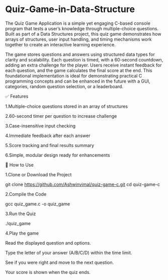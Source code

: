 # Quiz-Game-in-Data-Structure
The Quiz Game Application is a simple yet engaging C-based console program that tests a user’s knowledge through multiple-choice questions. Built as part of a Data Structures project, this quiz game demonstrates how arrays of structures, user input handling, and timing mechanisms work together to create an interactive learning experience.

The game stores questions and answers using structured data types for clarity and scalability. Each question is timed, with a 60-second countdown, adding an extra challenge for the player. Users receive instant feedback for each question, and the game calculates the final score at the end. This foundational implementation is ideal for demonstrating practical C programming concepts and can be enhanced in the future with a GUI, categories, random question selection, or a leaderboard.

✅ Features

1.Multiple-choice questions stored in an array of structures

2.60-second timer per question to increase challenge

3.Case-insensitive input checking

4.Immediate feedback after each answer

5.Score tracking and final results summary

6.Simple, modular design ready for enhancements

🚀 How to Use

1.Clone or Download the Project

git clone https://github.com/Ashwinvimal/quiz-game-c.git
cd quiz-game-c

2.Compile the Code

gcc quiz_game.c -o quiz_game

3.Run the Quiz

./quiz_game

4.Play the game

Read the displayed question and options.

Type the letter of your answer (A/B/C/D) within the time limit.

See if you were right and move to the next question.

Your score is shown when the quiz ends.
